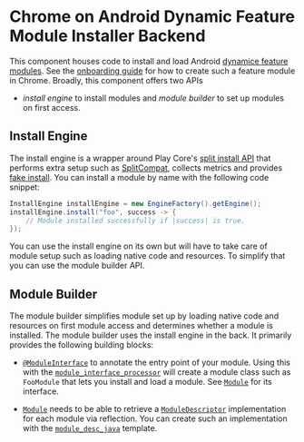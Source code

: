 # Chrome on Android Dynamic Feature Module Installer Backend

This component houses code to install and load Android
[dynamice feature modules](https://developer.android.com/guide/app-bundle). See
the [onboarding guide](../../docs/android_dynamic_feature_modules.md) for how to
create such a feature module in Chrome. Broadly, this component offers two APIs
- _install engine_ to install modules and _module builder_ to set up modules on
first access.

## Install Engine

The install engine is a wrapper around Play Core's
[split install API](https://developer.android.com/guide/app-bundle/playcore)
that performs extra setup such as
[SplitCompat](https://developer.android.com/guide/app-bundle/playcore#access_downloaded_modules),
collects metrics and provides
[fake install](android/java/src/org/chromium/components/module_installer/engine/FakeEngine.java).
You can install a module by name with the following code snippet:

```java
InstallEngine installEngine = new EngineFactory().getEngine();
installEngine.install("foo", success -> {
    // Module installed successfully if |success| is true.
});
```

You can use the install engine on its own but will have to take care of module
setup such as loading native code and resources. To simplify that you can use
the module builder API.

## Module Builder

The module builder simplifies module set up by loading native code and resources
on first module access and determines whether a module is installed. The module
builder uses the install engine in the back. It primarily provides the following
building blocks:

* [`@ModuleInterface`](android/java/src/org/chromium/components/module_installer/builder/ModuleInterface.java)
  to annotate the entry point of your module. Using this with the
  [`module_interface_processor`](android/BUILD.gn) will create a module class
  such as `FooModule` that lets you install and load a module. See
  [`Module`](android/java/src/org/chromium/components/module_installer/builder/Module.java)
  for its interface.

* [`Module`](android/java/src/org/chromium/components/module_installer/builder/Module.java)
  needs to be able to retrieve a
  [`ModuleDescriptor`](android/java/src/org/chromium/components/module_installer/builder/ModuleDescriptor.java)
  implementation for each module via reflection. You can create such an
  implementation with the [`module_desc_java`](android/module_desc_java.gni)
  template.
